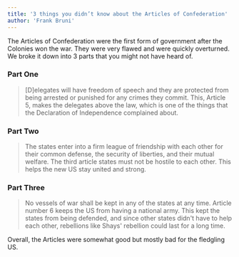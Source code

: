 ```yaml
---
title: '3 things you didn’t know about the Articles of Confederation'
author: 'Frank Bruni'
---
```

The Articles of Confederation were the first form of government after the Colonies won the war. They were very flawed and were quickly overturned. We broke it down into 3 parts that you might not have heard of.

### Part One

> [D]elegates will have freedom of speech and they are protected from being arrested or punished for any crimes they commit.
This, Article 5, makes the delegates above the law, which is one of the things that the Declaration of Independence complained about.

### Part Two
> The states enter into a firm league of friendship with each other for their common defense, the security of liberties, and their mutual welfare.
The third article states must not be hostile to each other. This helps the new US stay united and strong.

### Part Three
> No vessels of war shall be kept in any of the states at any time.
Article number 6 keeps the US from having a national army. This kept the states from being defended, and since other states didn't have to help each other, rebellions like Shays' rebellion could last for a long time.


Overall, the Articles were somewhat good but mostly bad for the fledgling US.
